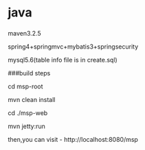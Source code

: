 # java
###
maven3.2.5

spring4+springmvc+mybatis3+springsecurity

mysql5.6(table info file is in create.sql)


###build steps

cd msp-root

mvn clean install

cd ./msp-web

mvn jetty:run


then,you can visit - http://localhost:8080/msp


